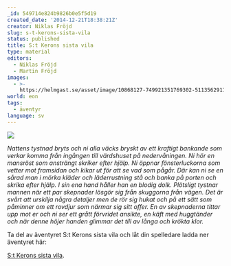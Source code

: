 ```yaml
---
_id: 549714e824b9826b0e5f5d19
created_date: '2014-12-21T18:38:21Z'
creator: Niklas Fröjd
slug: s-t-kerons-sista-vila
status: published
title: S:t Kerons sista vila
type: material
editors:
  - Niklas Fröjd
  - Martin Fröjd
images:
  - >-
    https://helmgast.se/asset/image/10868127-749921351769302-5113562911854506596-n.jpg
world: eon
tags:
  - äventyr
language: sv
---
```

![](https://helmgast.se/asset/image/10868127-749921351769302-5113562911854506596-n.jpg)

*Nattens tystnad bryts och ni alla väcks bryskt av ett kraftigt bankande som verkar komma från ingången till värdshuset på nedervåningen. Ni hör en mansröst som ansträngt skriker efter hjälp. Ni öppnar fönsterluckorna som vetter mot framsidan och kikar ut för att se vad som pågår. Där kan ni se en sårad man i mörka kläder och läderrustning stå och banka på porten och skrika efter hjälp. I sin ena hand håller han en blodig dolk. Plötsligt tystnar mannen när ett par skepnader lösgör sig från skuggorna från vägen. Det är svårt att urskilja några detaljer men de rör sig hukat och på ett sätt som påminner om ett rovdjur som närmar sig sitt offer. En av skepnaderna tittar upp mot er och ni ser ett grått förvridet ansikte, en käft med huggtänder och när denne höjer handen glimmar det till av långa och krökta klor.*

Ta del av äventyret S:t Kerons sista vila och låt din spelledare ladda ner äventyret här:

[S:t Kerons sista vila](https://helmgast.se/asset/download/st-kerons-sista-vila.pdf).
